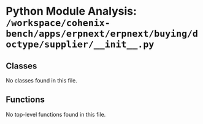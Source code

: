 # Python Module Analysis: `/workspace/cohenix-bench/apps/erpnext/erpnext/buying/doctype/supplier/__init__.py`

## Classes

No classes found in this file.


## Functions

No top-level functions found in this file.
